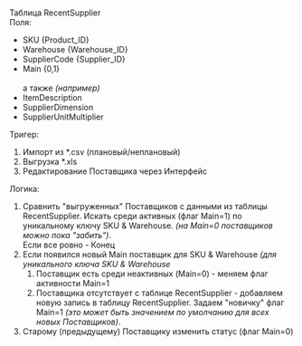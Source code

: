 
<br>Таблица RecentSupplier
<br>Поля:
<ul><li>SKU {Product_ID}</li>
<li>Warehouse {Warehouse_ID}</li>
<li>SupplierCode {Supplier_ID}</li>
<li>Main {0,1}</li>
<br>а также <i>(например)</i><br>
<li>ItemDescription</li>
<li>SupplierDimension</li>
<li>SupplierUnitMultiplier</li></ul>
Тригер:
<ol><li>Импорт из *.csv (плановый/неплановый)</li>
<li>Выгрузка *.xls </li>
<li>Редактирование Поставщика через Интерфейс</li></ol>
Логика:
<ol><li>Сравнить "выгруженных" Поставщиков c данными из таблицы RecentSupplier. Искать среди активных (флаг Main=1) по уникальному ключу SKU & Warehouse. <i>(на Main=0 поставщиков можно пока "забить")</i>.
<br>Если все ровно - Конец</li>
<li>Если появился новый Main поставщик для SKU & Warehouse <i>(для уникального ключа SKU & Warehouse</i>
<ol><li>Поставщик есть среди неактивных (Main=0) - меняем флаг активности Main=1</li>
<li>Поставщика отсутствует с таблице RecentSupplier  - добавляем новую запись в таблицу RecentSupplier. Задаем "новичку" флаг Main=1 <i>(это может быть значением по умолчанию для всех новых Поставщиков)</i>.</li></ol>
<li>Старому (предыдущему) Поставщику изменить статус (флаг Main=0) </li>
</ol>
